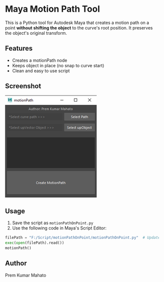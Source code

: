 # Maya Motion Path Tool

This is a Python tool for Autodesk Maya that creates a motion path on a point **without shifting the object** to the curve's root position. It preserves the object's original transform.

## Features

- Creates a motionPath node
- Keeps object in place (no snap to curve start)
- Clean and easy to use script

## Screenshot

![Tool Demo](Screenshot.png)

## Usage

1. Save the script as `motionPathOnPoint.py`
2. Use the following code in Maya's Script Editor:

```python
filePath = "F:/Script/motionPathOnPoint/motionPathOnPoint.py"  # Update path as needed
exec(open(filePath).read())
motionPath()
```
## Author
Prem Kumar Mahato
